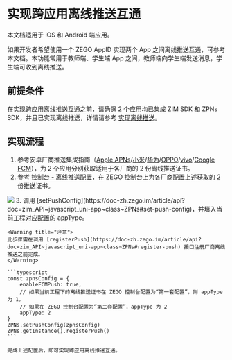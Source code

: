 # 实现跨应用离线推送互通


<Note title="说明">
本文档适用于 iOS 和 Android 端应用。
</Note>
<Content1 />

如果开发者希望使用一个 ZEGO AppID 实现两个 App 之间离线推送互通，可参考本文档。本功能常用于教师端、学生端 App 之间，教师端向学生端发送消息，学生端可收到离线推送。

## 前提条件

在实现跨应用离线推送互通之前，请确保 2 个应用均已集成 ZIM SDK 和 ZPNs SDK，并且已实现离线推送，详情请参考 [实现离线推送](/zim-uniapp/offline-push-notifications/implement-offline-push-notification)。


## 实现流程


1. 参考安卓厂商推送集成指南（[Apple APNs](/zim-uniapp/offline-push-notifications/integrate-apns)/[小米](/zim-uniapp/offline-push-notifications/integrate-xiaomi)/[华为](/zim-uniapp/offline-push-notifications/integrate-huawei)/[OPPO](/zim-uniapp/offline-push-notifications/integrate-oppo)/[vivo](/zim-uniapp/offline-push-notifications/integrate-vivo)/[Google FCM](/zim-uniapp/offline-push-notifications/integrate-fcm)），为 2 个应用分别获取适用于各厂商的 2 份离线推送证书。
2. 参考 [控制台 - 离线推送配置](https://doc-zh.zego.im/article/16233)，在 ZEGO 控制台上为各厂商配置上述获取的 2 份推送证书。
<Frame width="512" height="auto" caption=""><img src="https://doc-media.zego.im/sdk-doc/Pics/ZIM/Offline_Push_certificates.jpeg" /></Frame>
3. 调用 [setPushConfig](https://doc-zh.zego.im/article/api?doc=zim_API~javascript_uni-app~class~ZPNs#set-push-config)，并填入当前工程对应配置的 appType。

    <Warning title="注意">
    此步骤需在调用 [registerPush](https://doc-zh.zego.im/article/api?doc=zim_API~javascript_uni-app~class~ZPNs#register-push) 接口注册厂商离线推送之前完成。
    </Warning>

    ```typescript
    const zpnsConfig = {
        enableFCMPush: true,
        // 如果当前工程下的离线推送证书在 ZEGO 控制台配置为“第一套配置”，则 appType 为 1。
        // 如果在 ZEGO 控制台配置为“第二套配置”，appType 为 2
        appType: 2
    }
    ZPNs.setPushConfig(zpnsConfig)
    ZPNs.getInstance().registerPush()
    ```

    完成上述配置后，即可实现跨应用离线推送互通。
<Content />